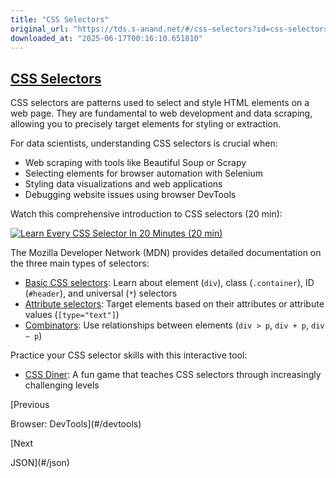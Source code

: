 ```yaml
---
title: "CSS Selectors"
original_url: "https://tds.s-anand.net/#/css-selectors?id=css-selectors"
downloaded_at: "2025-06-17T00:16:10.651810"
---
```


[CSS Selectors](#/css-selectors?id=css-selectors)
-------------------------------------------------

CSS selectors are patterns used to select and style HTML elements on a web page. They are fundamental to web development and data scraping, allowing you to precisely target elements for styling or extraction.

For data scientists, understanding CSS selectors is crucial when:

* Web scraping with tools like Beautiful Soup or Scrapy
* Selecting elements for browser automation with Selenium
* Styling data visualizations and web applications
* Debugging website issues using browser DevTools

Watch this comprehensive introduction to CSS selectors (20 min):

[![Learn Every CSS Selector In 20 Minutes (20 min)](https://i.ytimg.com/vi_webp/l1mER1bV0N0/sddefault.webp)](https://youtu.be/l1mER1bV0N0)

The Mozilla Developer Network (MDN) provides detailed documentation on the three main types of selectors:

* [Basic CSS selectors](https://developer.mozilla.org/en-US/docs/Learn_web_development/Core/Styling_basics/Basic_selectors): Learn about element (`div`), class (`.container`), ID (`#header`), and universal (`*`) selectors
* [Attribute selectors](https://developer.mozilla.org/en-US/docs/Learn_web_development/Core/Styling_basics/Attribute_selectors): Target elements based on their attributes or attribute values (`[type="text"]`)
* [Combinators](https://developer.mozilla.org/en-US/docs/Learn_web_development/Core/Styling_basics/Combinators): Use relationships between elements (`div > p`, `div + p`, `div ~ p`)

Practice your CSS selector skills with this interactive tool:

* [CSS Diner](https://flukeout.github.io/): A fun game that teaches CSS selectors through increasingly challenging levels

[Previous

Browser: DevTools](#/devtools)

[Next

JSON](#/json)